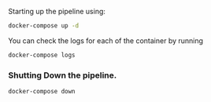 Starting up the pipeline using:

```sh
docker-compose up -d
```

You can check the logs for each of the container by running

```sh
docker-compose logs
```

### Shutting Down the pipeline.

```sh
docker-compose down
```
